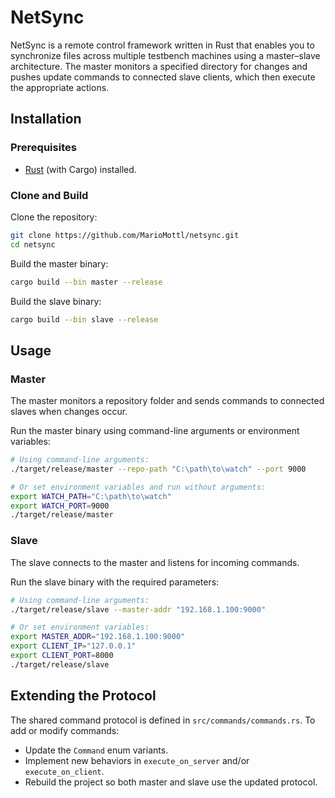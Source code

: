 # NetSync

NetSync is a remote control framework written in Rust that enables you to synchronize files across multiple testbench machines using a master–slave architecture. The master monitors a specified directory for changes and pushes update commands to connected slave clients, which then execute the appropriate actions.

## Installation

### Prerequisites

- [Rust](https://rustup.rs/) (with Cargo) installed.

### Clone and Build

Clone the repository:

```bash
git clone https://github.com/MarioMottl/netsync.git
cd netsync
```

Build the master binary:

```bash
cargo build --bin master --release
```

Build the slave binary:

```bash
cargo build --bin slave --release
```

## Usage

### Master

The master monitors a repository folder and sends commands to connected slaves when changes occur.

Run the master binary using command-line arguments or environment variables:

```bash
# Using command-line arguments:
./target/release/master --repo-path "C:\path\to\watch" --port 9000

# Or set environment variables and run without arguments:
export WATCH_PATH="C:\path\to\watch"
export WATCH_PORT=9000
./target/release/master
```

### Slave

The slave connects to the master and listens for incoming commands.

Run the slave binary with the required parameters:

```bash
# Using command-line arguments:
./target/release/slave --master-addr "192.168.1.100:9000"

# Or set environment variables:
export MASTER_ADDR="192.168.1.100:9000"
export CLIENT_IP="127.0.0.1"
export CLIENT_PORT=8000
./target/release/slave
```

## Extending the Protocol

The shared command protocol is defined in `src/commands/commands.rs`. To add or modify commands:

- Update the `Command` enum variants.
- Implement new behaviors in `execute_on_server` and/or `execute_on_client`.
- Rebuild the project so both master and slave use the updated protocol.

